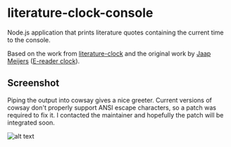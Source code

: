 # literature-clock-console

Node.js application that prints literature quotes containing the current time to the console.

Based on the work from [literature-clock](https://github.com/JohannesNE/literature-clock) and the original work by [Jaap Meijers](http://www.eerlijkemedia.nl/) ([E-reader clock](https://www.instructables.com/id/Literary-Clock-Made-From-E-reader/)).


## Screenshot
Piping the output into cowsay gives a nice greeter. Current versions of cowsay don't properly support ANSI escape characters, so a patch was required to fix it. I contacted the maintainer and hopefully the patch will be integrated soon.

![alt text](https://raw.githubusercontent.com/jimbauwens/literature-clock-console/master/literature-clock-console.png.png)
